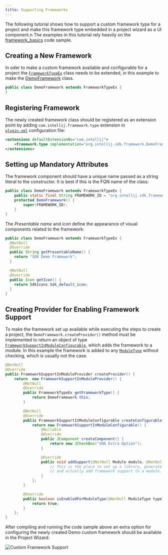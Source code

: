 ```yaml
---
title: Supporting Frameworks
---
```

<!-- Copyright 2000-2020 JetBrains s.r.o. and other contributors. Use of this source code is governed by the Apache 2.0 license that can be found in the LICENSE file. -->

The following tutorial shows how to support a custom framework type for a project and make this framework type embedded in a project wizard as a UI component.n
The examples in this tutorial rely heavily on the [framework_basics](https://github.com/JetBrains/intellij-sdk-docs/tree/master/code_samples/framework_basics) code sample.

## Creating a New Framework
In oder to make a custom framework available and configurable for a project the [`FrameworkTypeEx`](upsource:///java/idea-ui/src/com/intellij/framework/FrameworkTypeEx.java) class needs to be extended, in this example to make the [DemoFramework](https://github.com/JetBrains/intellij-sdk-docs/blob/master/code_samples/framework_basics/src/main/java/org/intellij/sdk/framework/DemoFramework.java) class.

```java
public class DemoFramework extends FrameworkTypeEx {
}
```

## Registering Framework
The newly created framework class should be registered as an extension point by adding `com.intellij.framework.type` extension in  
[`plugin.xml`](https://github.com/JetBrains/intellij-sdk-docs/blob/master/code_samples/framework_basics/src/main/resources/META-INF/plugin.xml)
configuration file:

```xml
<extensions defaultExtensionNs="com.intellij">
    <framework.type implementation="org.intellij.sdk.framework.DemoFramework"/>
</extensions>
```

## Setting up Mandatory Attributes
The framework component should have a unique name passed as a string literal to the constructor. 
It is best if this is the FQN name of the class:

```java
public class DemoFramework extends FrameworkTypeEx {
    public static final String FRAMEWORK_ID = "org.intellij.sdk.framework.DemoFramework";
    protected DemoFramework() {
        super(FRAMEWORK_ID);
    }
}
```

The *Presentable name* and *icon* define the appearance of visual components related to the framework:

```java
public class DemoFramework extends FrameworkTypeEx {
  @NotNull
  @Override
  public String getPresentableName() {
    return "SDK Demo Framework";
  }

  @NotNull
  @Override
  public Icon getIcon() {
    return SdkIcons.Sdk_default_icon;
  }
}
```

## Creating Provider for Enabling Framework Support
To make the framework set up available while executing the steps to create a project, the 
`DemoFramework.createProvider()` method must be implemented to return an object of type [`FrameworkSupportInModuleConfigurable`](upsource:///java/idea-ui/src/com/intellij/framework/addSupport/FrameworkSupportInModuleConfigurable.java), which adds the framework to a module. 
In this example the framework is added to any [`ModuleType`](upsource:///platform/lang-api/src/com/intellij/openapi/module/ModuleType.java) without checking, which is usually not the case.

```java
@NotNull
@Override
public FrameworkSupportInModuleProvider createProvider() {
    return  new FrameworkSupportInModuleProvider() {
        @NotNull
        @Override
        public FrameworkTypeEx getFrameworkType() {
            return DemoFramework.this;
        }

        @NotNull
        @Override
        public FrameworkSupportInModuleConfigurable createConfigurable(@NotNull FrameworkSupportModel model) {
            return new FrameworkSupportInModuleConfigurable() {
                @Nullable
                @Override
                public JComponent createComponent() {
                    return new JCheckBox("SDK Extra Option");
                }

                @Override
                public void addSupport(@NotNull Module module, @NotNull ModifiableRootModel model, @NotNull ModifiableModelsProvider provider) {
                    // This is the place to set up a library, generate a specific file, etc
                    // and actually add framework support to a module.
                }
            };
        }

        @Override
        public boolean isEnabledForModuleType(@NotNull ModuleType type) {
            return true;
        }
    };
}
```

After compiling and running the code sample above an extra option for configuring the newly created Demo custom framework should be available in the Project Wizard: 

![Custom Framework Support](framework/img/custom_framework.png)









